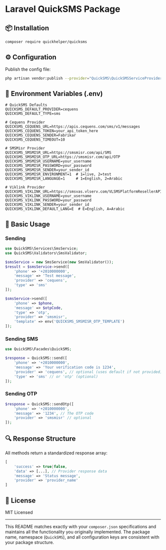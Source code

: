 # Laravel QuickSMS Package

## 📦 Installation

```bash
composer require quickhelper/quicksms
```

## ⚙️ Configuration

Publish the config file:
```bash
php artisan vendor:publish --provider="QuickSMS\QuickSMSServiceProvider" --tag="config"
```

## 🔧 Environment Variables (.env)

```env
# QuickSMS Defaults
QUICKSMS_DEFAULT_PROVIDER=cequens
QUICKSMS_DEFAULT_TYPE=sms

# Cequens Provider
QUICKSMS_CEQUENS_URL=https://apis.cequens.com/sms/v1/messages
QUICKSMS_CEQUENS_TOKEN=your_api_token_here
QUICKSMS_CEQUENS_SENDER=Fabrikar
QUICKSMS_CEQUENS_TIMEOUT=10

# SMSMisr Provider
QUICKSMS_SMSMISR_URL=https://smsmisr.com/api/SMS
QUICKSMS_SMSMISR_OTP_URL=https://smsmisr.com/api/OTP
QUICKSMS_SMSMISR_USERNAME=your_username
QUICKSMS_SMSMISR_PASSWORD=your_password
QUICKSMS_SMSMISR_SENDER=your_sender_id
QUICKSMS_SMSMISR_ENVIRONMENT=1  # 1=live, 2=test
QUICKSMS_SMSMISR_LANGUAGE=1     # 1=English, 2=Arabic

# Viklink Provider
QUICKSMS_VIKLINK_URL=https://smsvas.vlserv.com/VLSMSPlatformResellerAPI/NewSendingAPI/api/SMSSender/SendSMSWithUserSMSIdAndValidity
QUICKSMS_VIKLINK_USERNAME=your_username
QUICKSMS_VIKLINK_PASSWORD=your_password
QUICKSMS_VIKLINK_SENDER=your_sender_id
QUICKSMS_VIKLINK_DEFAULT_LANG=E  # E=English, A=Arabic
```

## 🚀 Basic Usage

### Sending 
```php
use QuickSMS\Services\SmsService;
use QuickSMS\Validators\SmsValidator;

$smsService = new SmsService(new SmsValidator());
$result = $smsService->send([
    'phone' => '+2010000000',
    'message' => 'Test message',
    'provider' => 'cequens',
    'type' => 'sms'
]);

$smsService->send([
    'phone' => $phone,
    'message' => $otpCode, 
    'type' => 'otp',
    'provider' => 'smsmisr',
    'template' => env('QUICKSMS_SMSMISR_OTP_TEMPLATE') 
]);

```

### Sending SMS
```php
use QuickSMS\Facades\QuickSMS;

$response = QuickSMS::send([
    'phone' => '+2010000000',
    'message' => 'Your verification code is 1234',
    'provider' => 'cequens', // optional (uses default if not provided)
    'type' => 'sms' // or 'otp' (optional)
]);
```

### Sending OTP
```php
$response = QuickSMS::sendOtp([
    'phone' => '+2010000000',
    'message' => '1234', // The OTP code
    'provider' => 'smsmisr' // optional
]);
```

## 🔍 Response Structure
All methods return a standardized response array:
```php
[
    'success' => true|false,
    'data' => [...], // Provider response data
    'message' => 'Status message',
    'provider' => 'provider_name'
]
```

## 📜 License
MIT Licensed

---

This README matches exactly with your `composer.json` specifications and maintains all the functionality you originally implemented. The package name, namespace (`QuickSMS`), and all configuration keys are consistent with your package structure.